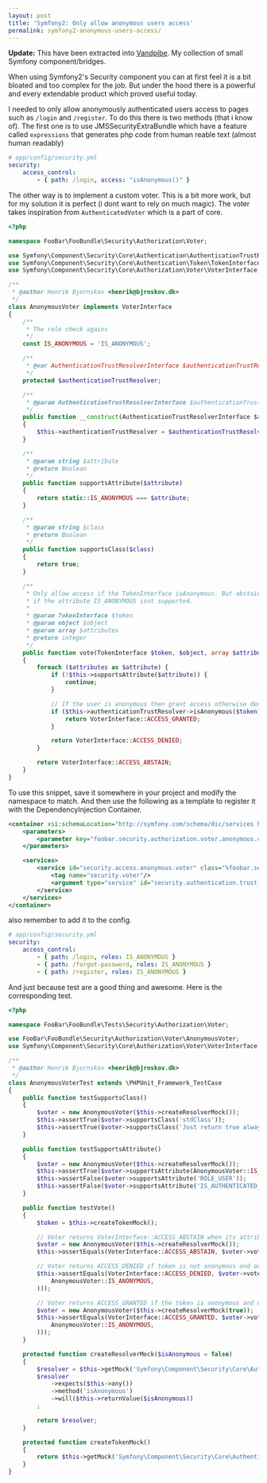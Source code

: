 ```yaml
---
layout: post
title: 'Symfony2: Only allow anonymous users access'
permalink: symfony2-anonymous-users-access/
---
```


__Update:__ This have been extracted into [Vandpibe](http://github.com/henrikbjorn/vandpibe).
My collection of small Symfony component/bridges.

When using Symfony2's Security component you can at first feel it is a bit bloated and too complex for the
job. But under the hood there is a powerful and every extendable product which proved useful today.

I needed to only allow anonymously authenticated users access to pages such as `/login` and `/register`. To do this
there is two methods (that i know of).
The first one is to use JMSSecurityExtraBundle which have a feature called `expressions` that generates php code from human
reable text (almost human readably)

``` yaml
# app/config/security.yml
security:
    access_control:
        - { path: /login, access: "isAnonymous()" }
```

The other way is to implement a custom voter. This is a bit more work, but for my solution it is perfect (i dont want to rely on
much magic). The voter takes inspiration from `AuthenticatedVoter` which is a part of core.

``` php
<?php

namespace FooBar\FooBundle\Security\Authorization\Voter;

use Symfony\Component\Security\Core\Authentication\AuthenticationTrustResolverInterface;
use Symfony\Component\Security\Core\Authentication\Token\TokenInterface;
use Symfony\Component\Security\Core\Authorization\Voter\VoterInterface;

/**
 * @author Henrik Bjornskov <henrik@bjrnskov.dk>
 */
class AnonymousVoter implements VoterInterface
{
    /**
     * The role check agains
     */
    const IS_ANONYMOUS = 'IS_ANONYMOUS';

    /**
     * @var AuthenticationTrustResolverInterface $authenticationTrustResolver
     */
    protected $authenticationTrustResolver;

    /**
     * @param AuthenticationTrustResolverInterface $authenticationTrustResolver
     */
    public function __construct(AuthenticationTrustResolverInterface $authenticationTrustResolver)
    {
        $this->authenticationTrustResolver = $authenticationTrustResolver;
    }

    /**
     * @param string $attribute
     * @return Boolean
     */
    public function supportsAttribute($attribute)
    {
        return static::IS_ANONYMOUS === $attribute;
    }

    /**
     * @param string $class
     * @return Boolean
     */
    public function supportsClass($class)
    {
        return true;
    }

    /**
     * Only allow access if the TokenInterface isAnonymous. But abstain from voting
     * if the attribute IS_ANONYMOUS isnt supported.
     *
     * @param TokenInterface $token
     * @param object $object
     * @param array $attributes
     * @return integer
     */
    public function vote(TokenInterface $token, $object, array $attributes)
    {
        foreach ($attributes as $attribute) {
            if (!$this->supportsAttribute($attribute)) {
                continue;
            }

            // If the user is anonymous then grant access otherwise deny!
            if ($this->authenticationTrustResolver->isAnonymous($token)) {
                return VoterInterface::ACCESS_GRANTED;
            }

            return VoterInterface::ACCESS_DENIED;
        }

        return VoterInterface::ACCESS_ABSTAIN;
    }
}
```

To use this snippet, save it somewhere in your project and modify the namespace to match. And then use the following as a template
to register it with the DependencyInjection Container.

``` xml
<container xsi:schemaLocation="http://symfony.com/schema/dic/services http://symfony.com/schema/dic/services/services-1.0.xsd" xmlns="http://symfony.com/schema/dic/services" xmlns:xsi="http://www.w3.org/2001/XMLSchema-instance">
    <parameters>
        <parameter key="foobar.security.authorization.voter.anonymous.class">FooBar\FooBundle\Security\Authorization\Voter\AnonymousVoter</parameter>
    </parameters>

    <services>
        <service id="security.access.anonymous.voter" class="%foobar.security.authorization.voter.anonymous.class%" public="false">
            <tag name="security.voter"/>
            <argument type="service" id="security.authentication.trust_resolver"/>
        </service>
    </services>
</container>
```

also remember to add it to the config.

``` yaml
# app/config/security.yml
security:
    access_control:
        - { path: /login, roles: IS_ANONYMOUS }
        - { path: /forgot-password, roles: IS_ANONYMOUS }
        - { path: /register, roles: IS_ANONYMOUS }
```

And just because test are a good thing and awesome. Here is the corresponding test.

``` php
<?php

namespace FooBar\FooBundle\Tests\Security\Authorization\Voter;

use FooBar\FooBundle\Security\Authorization\Voter\AnonymousVoter;
use Symfony\Component\Security\Core\Authorization\Voter\VoterInterface;

/**
 * @author Henrik Bjornskov <henrik@bjrnskov.dk>
 */
class AnonymousVoterTest extends \PHPUnit_Framework_TestCase
{
    public function testSupportsClass()
    {
        $voter = new AnonymousVoter($this->createResolverMock());
        $this->assertTrue($voter->supportsClass('stdClass'));
        $this->assertTrue($voter->supportsClass('Just return true always'));
    } 

    public function testSupportsAttribute()
    {
        $voter = new AnonymousVoter($this->createResolverMock());
        $this->assertTrue($voter->supportsAttribute(AnonymousVoter::IS_ANONYMOUS));
        $this->assertFalse($voter->supportsAttribute('ROLE_USER'));
        $this->assertFalse($voter->supportsAttribute('IS_AUTHENTICATED_ANONYMOUSLY'));
    }

    public function testVote()
    {
        $token = $this->createTokenMock();

        // Voter returns VoterInterface::ACCESS_ABSTAIN when its attribute isnt found
        $voter = new AnonymousVoter($this->createResolverMock());
        $this->assertEquals(VoterInterface::ACCESS_ABSTAIN, $voter->vote($token, new \stdClass, array()));

        // Voter returns ACCESS_DENIED if token is not anonymous and our attribute is present
        $this->assertEquals(VoterInterface::ACCESS_DENIED, $voter->vote($token, new \stdClass, array(
            AnonymousVoter::IS_ANONYMOUS,
        )));

        // Voter returns ACCESS_GRANTED if the token is anonymous and our attribute is present
        $voter = new AnonymousVoter($this->createResolverMock(true));
        $this->assertEquals(VoterInterface::ACCESS_GRANTED, $voter->vote($token, new \stdClass, array(
            AnonymousVoter::IS_ANONYMOUS,
        )));
    }

    protected function createResolverMock($isAnonymous = false)
    {
        $resolver = $this->getMock('Symfony\Component\Security\Core\Authentication\AuthenticationTrustResolverInterface');
        $resolver
            ->expects($this->any())
            ->method('isAnonymous')
            ->will($this->returnValue($isAnonymous))
        ;

        return $resolver;
    }

    protected function createTokenMock()
    {
        return $this->getMock('Symfony\Component\Security\Core\Authentication\Token\TokenInterface');
    }
}
```
